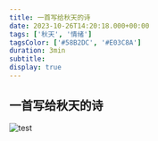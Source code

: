 ```yaml
---
title: 一首写给秋天的诗
date: 2023-10-26T14:20:18.000+00:00
tags: ['秋天', '情绪']
tagsColor: ['#58B2DC', '#E03C8A']
duration: 3min
subtitle:
display: true
---
```


## 一首写给秋天的诗

![test](/images/avatar.jpg)
